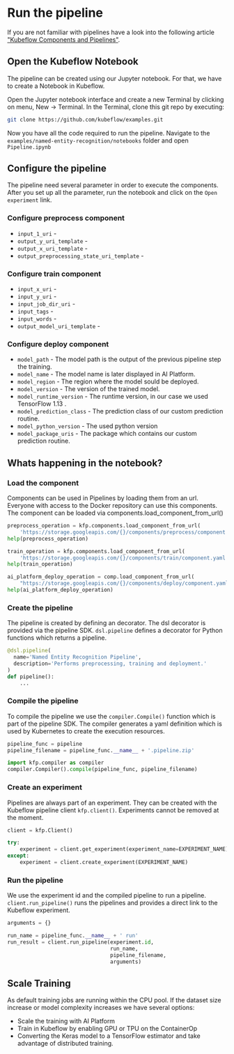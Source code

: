 # Run the pipeline
If you are not familiar with pipelines have a look into the following article ["Kubeflow Components and Pipelines"](https://towardsdatascience.com/kubeflow-components-and-pipelines-33a1aa3cc338). 

## Open the Kubeflow Notebook
The pipeline can be created using our Jupyter notebook. For that, we have to create a Notebook in Kubeflow. 

Open the Jupyter notebook interface and create a new Terminal by clicking on menu, New -> Terminal. In the Terminal, clone this git repo by executing:

```bash
git clone https://github.com/kubeflow/examples.git
```

Now you have all the code required to run the pipeline. Navigate to the `examples/named-entity-recognition/notebooks` folder and open `Pipeline.ipynb`

## Configure the pipeline

The pipeline need several parameter in order to execute the components. After you set up all the parameter, run the notebook and click on the `Open experiment` link.

### Configure preprocess component

* `input_1_uri` - 
* `output_y_uri_template` -
* `output_x_uri_template` -
* `output_preprocessing_state_uri_template` -

### Configure train component

* `input_x_uri` -
* `input_y_uri` -
* `input_job_dir_uri` -
* `input_tags` -
* `input_words` -
* `output_model_uri_template` -


### Configure deploy component
* `model_path` - The model path is the output of the previous pipeline step the training. 
* `model_name` - The model name is later displayed in AI Platform.
* `model_region` - The region where the model sould be deployed.
* `model_version` - The version of the trained model. 
* `model_runtime_version` - The runtime version, in our case we used TensorFlow 1.13 .
* `model_prediction_class` - The prediction class of our custom prediction routine. 
* `model_python_version` - The used python version
* `model_package_uris` - The package which contains our custom prediction routine. 

## Whats happening in the notebook?
### Load the component
Components can be used in Pipelines by loading them from an url. Everyone with access to the Docker repository can use this components.
The component can be loaded via components.load_component_from_url()

```python
preprocess_operation = kfp.components.load_component_from_url(
    'https://storage.googleapis.com/{}/components/preprocess/component.yaml'.format(BUCKET))
help(preprocess_operation)

train_operation = kfp.components.load_component_from_url(
    'https://storage.googleapis.com/{}/components/train/component.yaml'.format(BUCKET))
help(train_operation)

ai_platform_deploy_operation = comp.load_component_from_url(
    "https://storage.googleapis.com/{}/components/deploy/component.yaml".format(BUCKET))
help(ai_platform_deploy_operation)
```

### Create the pipeline
The pipeline is created by defining an decorator.  The dsl decorator is provided via the pipeline SDK. `dsl.pipeline` defines a decorator for Python functions which returns a pipeline.

```python
@dsl.pipeline(
  name='Named Entity Recognition Pipeline',
  description='Performs preprocessing, training and deployment.'
)
def pipeline():
    ...
```

### Compile the pipeline
To compile the pipeline we use the `compiler.Compile()` function which is part of the pipeline SDK. 
The compiler generates a yaml definition which is used by Kubernetes to create the execution resources.

```python
pipeline_func = pipeline
pipeline_filename = pipeline_func.__name__ + '.pipeline.zip'

import kfp.compiler as compiler
compiler.Compiler().compile(pipeline_func, pipeline_filename)
```

### Create an experiment
Pipelines are always part of an experiment.
They can be created with the Kubeflow pipeline client `kfp.client()`. 
Experiments cannot be removed at the moment.

```python
client = kfp.Client()

try:
    experiment = client.get_experiment(experiment_name=EXPERIMENT_NAME)
except:
    experiment = client.create_experiment(EXPERIMENT_NAME)
```

### Run the pipeline
We use the experiment id and the compiled pipeline to run a pipeline. `client.run_pipeline()` runs the pipelines and provides a direct link to the Kubeflow experiment.

```python
arguments = {}

run_name = pipeline_func.__name__ + ' run'
run_result = client.run_pipeline(experiment.id, 
                                 run_name, 
                                 pipeline_filename, 
                                 arguments)
```

## Scale Training
As default training jobs are running within the CPU pool. 
If the dataset size increase or model complexity increases we have several options:

* Scale the training with AI Platform 
* Train in Kubeflow by enabling GPU or TPU on the ContainerOp 
* Converting the Keras model to a TensorFlow estimator and take advantage of distributed training.

